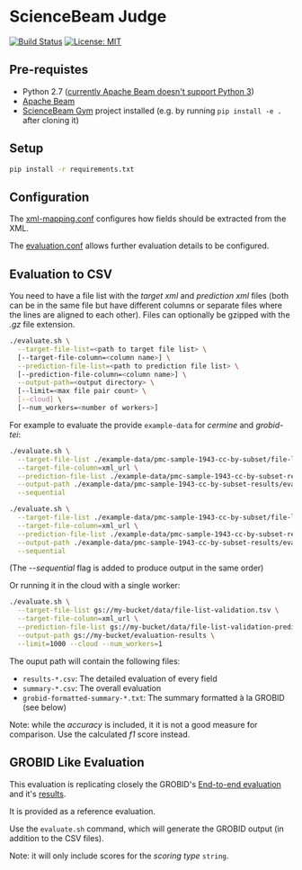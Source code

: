 # ScienceBeam Judge

[![Build Status](https://travis-ci.org/elifesciences/sciencebeam-judge.svg?branch=develop)](https://travis-ci.org/elifesciences/sciencebeam-judge)
[![License: MIT](https://img.shields.io/badge/License-MIT-yellow.svg)](LICENSE)

## Pre-requistes

- Python 2.7 ([currently Apache Beam doesn't support Python 3](https://issues.apache.org/jira/browse/BEAM-1373))
- [Apache Beam](https://beam.apache.org/get-started/quickstart-py/)
- [ScienceBeam Gym](https://github.com/elifesciences/sciencebeam-gym) project installed (e.g. by running `pip install -e .` after cloning it)

## Setup

```bash
pip install -r requirements.txt
```

## Configuration

The [xml-mapping.conf](xml-mapping.conf) configures how fields should be extracted from the XML.

The [evaluation.conf](evaluation.conf) allows further evaluation details to be configured.

## Evaluation to CSV

You need to have a file list with the _target xml_ and _prediction xml_ files (both can be in the same file but have different columns or separate files where the lines are aligned to each other). Files can optionally be gzipped with the _.gz_ file extension.

```bash
./evaluate.sh \
  --target-file-list=<path to target file list> \
  [--target-file-column=<column name>] \
  --prediction-file-list=<path to prediction file list> \
  [--prediction-file-column=<column name>] \
  --output-path=<output directory> \
  [--limit=<max file pair count> \
  [--cloud] \
  [--num_workers=<number of workers>]
```

For example to evaluate the provide `example-data` for _cermine_ and _grobid-tei_:

```bash
./evaluate.sh \
  --target-file-list ./example-data/pmc-sample-1943-cc-by-subset/file-list.tsv \
  --target-file-column=xml_url \
  --prediction-file-list ./example-data/pmc-sample-1943-cc-by-subset-results/file-list-cermine.lst \
  --output-path ./example-data/pmc-sample-1943-cc-by-subset-results/evaluation-results/cermine \
  --sequential
```

```bash
./evaluate.sh \
  --target-file-list ./example-data/pmc-sample-1943-cc-by-subset/file-list.tsv \
  --target-file-column=xml_url \
  --prediction-file-list ./example-data/pmc-sample-1943-cc-by-subset-results/file-list-grobid-tei.lst \
  --output-path ./example-data/pmc-sample-1943-cc-by-subset-results/evaluation-results/grobid-tei \
  --sequential
```

(The _--sequential_ flag is added to produce output in the same order)

Or running it in the cloud with a single worker:

```bash
./evaluate.sh \
  --target-file-list gs://my-bucket/data/file-list-validation.tsv \
  --target-file-column=xml_url \
  --prediction-file-list gs://my-bucket/data/file-list-validation-prediction.tsv \
  --output-path gs://my-bucket/evaluation-results \
  --limit=1000 --cloud --num_workers=1
```

The ouput path will contain the following files:

- `results-*.csv`: The detailed evaluation of every field
- `summary-*.csv`: The overall evaluation
- `grobid-formatted-summary-*.txt`: The summary formatted à la GROBID (see below)

Note: while the _accuracy_ is included, it it is not a good measure for comparison. Use the calculated _f1_ score instead.

## GROBID Like Evaluation

This evaluation is replicating closely the GROBID's [End-to-end evaluation](http://grobid.readthedocs.io/en/latest/End-to-end-evaluation/) and it's [results](https://github.com/kermitt2/grobid/tree/master/grobid-trainer/doc).

It is provided as a reference evaluation.

Use the `evaluate.sh` command, which will generate the GROBID output (in addition to the CSV files).

Note: it will only include scores for the _scoring type_ `string`.
